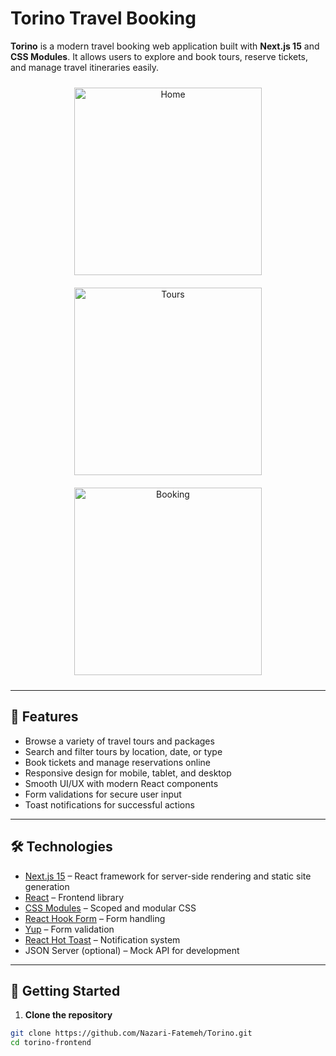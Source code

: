 # Torino Travel Booking

**Torino** is a modern travel booking web application built with **Next.js 15** and **CSS Modules**. It allows users to explore and book tours, reserve tickets, and manage travel itineraries easily.

<p align="center">
  <img src="https://github.com/Nazari-Fatemeh/torino-frontend/public/image/readMephoto/reademephoto1.png" alt="Home" width="300" style="margin:10px;" />
  <img src="https://github.com/Nazari-Fatemeh/torino-frontend/public/image/readMephoto/reademephoto2.png" alt="Tours" width="300" style="margin:10px;" />
  <img src="https://github.com/Nazari-Fatemeh/torino-frontend/public/image/readMephoto/readmephoto3.png" alt="Booking" width="300" style="margin:10px;" />
</p>

---

## 🌟 Features

- Browse a variety of travel tours and packages
- Search and filter tours by location, date, or type
- Book tickets and manage reservations online
- Responsive design for mobile, tablet, and desktop
- Smooth UI/UX with modern React components
- Form validations for secure user input
- Toast notifications for successful actions

---

## 🛠️ Technologies

- [Next.js 15](https://nextjs.org/) – React framework for server-side rendering and static site generation
- [React](https://reactjs.org/) – Frontend library
- [CSS Modules](https://github.com/css-modules/css-modules) – Scoped and modular CSS
- [React Hook Form](https://react-hook-form.com/) – Form handling
- [Yup](https://github.com/jquense/yup) – Form validation
- [React Hot Toast](https://react-hot-toast.com/) – Notification system
- JSON Server (optional) – Mock API for development

---

## 🚀 Getting Started

1. **Clone the repository**

```bash
git clone https://github.com/Nazari-Fatemeh/Torino.git
cd torino-frontend
```
